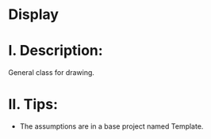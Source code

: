 # Display

# I. Description:
General class for drawing.

# II. Tips:
- The assumptions are in a base project named Template.
